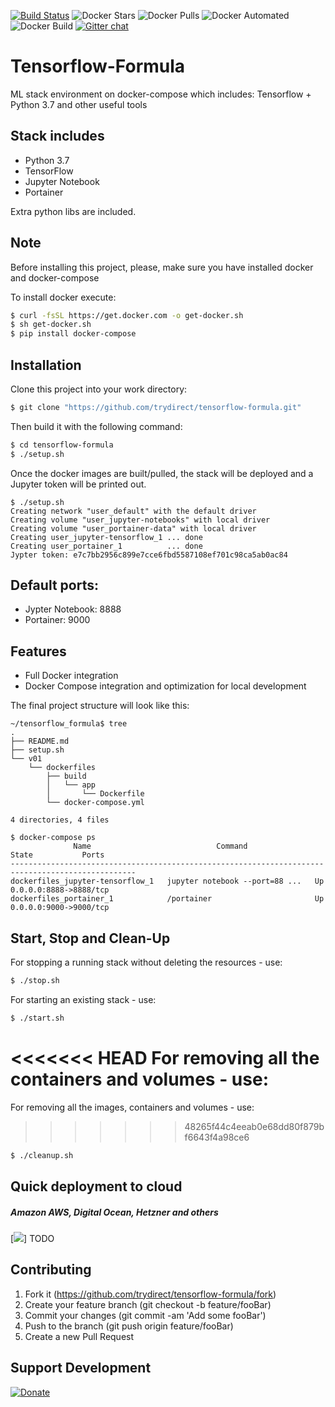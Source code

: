 [![Build Status](https://travis-ci.com/trydirect/tensorflow-formula.svg?branch=master)](https://travis-ci.com/trydirect/tensorflow-formula)
![Docker Stars](https://img.shields.io/docker/stars/trydirect/tensorflow-formula.svg)
![Docker Pulls](https://img.shields.io/docker/pulls/trydirect/tensorflow-formula.svg)
![Docker Automated](https://img.shields.io/docker/cloud/automated/trydirect/tensorflow-formula.svg)
![Docker Build](https://img.shields.io/docker/cloud/build/trydirect/tensorflow-formula.svg)
[![Gitter chat](https://badges.gitter.im/trydirect/community.png)](https://gitter.im/try-direct/community)

# Tensorflow-Formula

ML stack environment on docker-compose which includes: Tensorflow + Python 3.7 and other useful tools

## Stack includes

* Python 3.7
* TensorFlow
* Jupyter Notebook
* Portainer

Extra python libs are included. 


## Note
Before installing this project, please, make sure you have installed docker and docker-compose

To install docker execute: 
```sh
$ curl -fsSL https://get.docker.com -o get-docker.sh
$ sh get-docker.sh
$ pip install docker-compose
```
## Installation

Clone this project into your work directory:

```sh
$ git clone "https://github.com/trydirect/tensorflow-formula.git"
```

Then build it with the following command:
```sh
$ cd tensorflow-formula
$ ./setup.sh
```

Once the docker images are built/pulled, the stack will be deployed and a Jupyter token will be printed out.
```
$ ./setup.sh
Creating network "user_default" with the default driver
Creating volume "user_jupyter-notebooks" with local driver
Creating volume "user_portainer-data" with local driver
Creating user_jupyter-tensorflow_1 ... done
Creating user_portainer_1          ... done
Jypter token: e7c7bb2956c899e7cce6fbd5587108ef701c98ca5ab0ac84
```

## Default ports:  

- Jypter Notebook: 8888   
- Portainer:  9000

## Features

* Full Docker integration
* Docker Compose integration and optimization for local development

The final project structure will look like this: 

```
~/tensorflow_formula$ tree
.
├── README.md
├── setup.sh
└── v01
    └── dockerfiles
        ├── build
        │   └── app
        │       └── Dockerfile
        └── docker-compose.yml

4 directories, 4 files
```    

```
$ docker-compose ps
              Name                            Command               State           Ports         
--------------------------------------------------------------------------------------------------
dockerfiles_jupyter-tensorflow_1   jupyter notebook --port=88 ...   Up      0.0.0.0:8888->8888/tcp
dockerfiles_portainer_1            /portainer                       Up      0.0.0.0:9000->9000/tcp                  
```


## Start, Stop and Clean-Up

For stopping a running stack without deleting the resources - use:
```sh
$ ./stop.sh
```

For starting an existing stack - use: 
```sh
$ ./start.sh
```

<<<<<<< HEAD
For removing all the containers and volumes - use: 
=======
For removing all the images, containers and volumes - use: 
>>>>>>> 48265f44c4eeab0e68dd80f879bf6643f4a98ce6
```sh
$ ./cleanup.sh
```

## Quick deployment to cloud
##### Amazon AWS, Digital Ocean, Hetzner and others
[<img src="https://img.shields.io/badge/quick%20deploy-%40try.direct-brightgreen.svg">]
TODO



## Contributing

1. Fork it (https://github.com/trydirect/tensorflow-formula/fork)
2. Create your feature branch (git checkout -b feature/fooBar)
3. Commit your changes (git commit -am 'Add some fooBar')
4. Push to the branch (git push origin feature/fooBar)
5. Create a new Pull Request



## Support Development

[![Donate](https://img.shields.io/badge/Donate-PayPal-green.svg)](https://www.paypal.com/cgi-bin/webscr?cmd=_s-xclick&hosted_button_id=2BH8ED2AUU2RL)